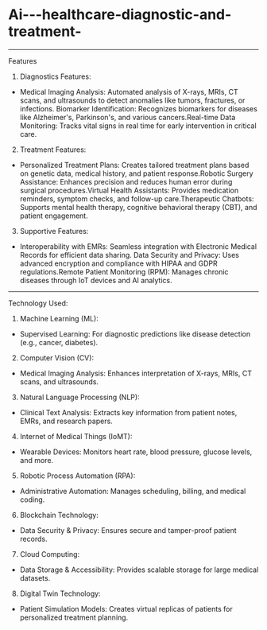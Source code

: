 # Ai---healthcare-diagnostic-and-treatment-
________________________________________

Features

1. Diagnostics Features:

* Medical Imaging Analysis: Automated analysis of X-rays, MRIs, CT scans, and ultrasounds to detect anomalies like tumors, fractures, or infections.
Biomarker Identification: Recognizes biomarkers for diseases like Alzheimer's, Parkinson's, and various cancers.Real-time Data Monitoring: Tracks vital signs in real time for early intervention in critical care.

2. Treatment Features:

* Personalized Treatment Plans: Creates tailored treatment plans based on genetic data, medical history, and patient response.Robotic Surgery Assistance: Enhances precision and reduces human error during surgical procedures.Virtual Health Assistants: Provides medication reminders, symptom checks, and follow-up care.Therapeutic Chatbots: Supports mental health therapy, cognitive behavioral therapy (CBT), and patient engagement.

3. Supportive Features:

* Interoperability with EMRs: Seamless integration with Electronic Medical Records for efficient data sharing.
Data Security and Privacy: Uses advanced encryption and compliance with HIPAA and GDPR regulations.Remote Patient Monitoring (RPM): Manages chronic diseases through IoT devices and AI analytics.

________________________________________

Technology Used:

1. Machine Learning (ML):
* Supervised Learning: For diagnostic predictions like disease detection (e.g., cancer, diabetes).

2. Computer Vision (CV):
* Medical Imaging Analysis: Enhances interpretation of X-rays, MRIs, CT scans, and ultrasounds.

3. Natural Language Processing (NLP):
* Clinical Text Analysis: Extracts key information from patient notes, EMRs, and research papers.

4. Internet of Medical Things (IoMT):
* Wearable Devices: Monitors heart rate, blood pressure, glucose levels, and more.

5. Robotic Process Automation (RPA):
* Administrative Automation: Manages scheduling, billing, and medical coding.

6. Blockchain Technology:
* Data Security & Privacy: Ensures secure and tamper-proof patient records.

7. Cloud Computing:
* Data Storage & Accessibility: Provides scalable storage for large medical datasets.

8. Digital Twin Technology:
* Patient Simulation Models: Creates virtual replicas of patients for personalized treatment planning.
